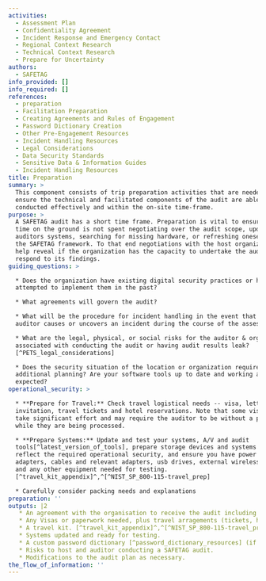 ```yaml
---
activities:
  - Assessment Plan
  - Confidentiality Agreement
  - Incident Response and Emergency Contact
  - Regional Context Research
  - Technical Context Research
  - Prepare for Uncertainty
authors:
  - SAFETAG
info_provided: []
info_required: []
references:
  - preparation
  - Facilitation Preparation
  - Creating Agreements and Rules of Engagement
  - Password Dictionary Creation
  - Other Pre-Engagement Resources
  - Incident Handling Resources
  - Legal Considerations
  - Data Security Standards
  - Sensitive Data & Information Guides
  - Incident Handling Resources
title: Preparation
summary: >
  This component consists of trip preparation activities that are needed to
  ensure the technical and facilitated components of the audit are able to be
  conducted effectively and within the on-site time-frame.
purpose: >
  A SAFETAG audit has a short time frame. Preparation is vital to ensure that
  time on the ground is not spent negotiating over the audit scope, updating the
  auditors systems, searching for missing hardware, or refreshing oneself with
  the SAFETAG framework. To that end negotiations with the host organization
  help reveal if the organization has the capacity to undertake the audit and
  respond to its findings.
guiding_questions: >

  * Does the organization have existing digital security practices or has it
  attempted to implement them in the past?

  * What agreements will govern the audit?

  * What will be the procedure for incident handling in the event that the
  auditor causes or uncovers an incident during the course of the assessment?

  * What are the legal, physical, or social risks for the auditor & organization
  associated with conducting the audit or having audit results leak?
  [^PETS_legal_considerations]

  * Does the security situation of the location or organization require
  additional planning? Are your software tools up to date and working as
  expected?
operational_security: >

  * **Prepare for Travel:** Check travel logistical needs -- visa, letter of
  invitation, travel tickets and hotel reservations. Note that some visas can
  take significant effort and may require the auditor to be without a passport
  while they are being processed.

  * **Prepare Systems:** Update and test your systems, A/V and audit
  tools[^latest_version_of_tools], prepare storage devices and systems to
  reflect the required operational security, and ensure you have power supply
  adapters, cables and relevant adapters, usb drives, external wireless cards
  and any other equipment needed for testing.
  [^travel_kit_appendix]^,^[^NIST_SP_800-115-travel_prep]

  * Carefully consider packing needs and explanations 
preparation: ''
outputs: |2
   * An agreement with the organisation to receive the audit including scope, timeframe, confidentiality clauses, operational security measures or minimums, and points of contact.
   * Any Visas or paperwork needed, plus travel arragements (tickets, hotels) for auditor travel.
   * A travel kit. [^travel_kit_appendix]^,^[^NIST_SP_800-115-travel_prep]
   * Systems updated and ready for testing.
   * A custom password dictionary [^password_dictionary_resources] (if password cracking activities expected).
   * Risks to host and auditor conducting a SAFETAG audit.
   * Modifications to the audit plan as necessary.
the_flow_of_information: ''
---
```



